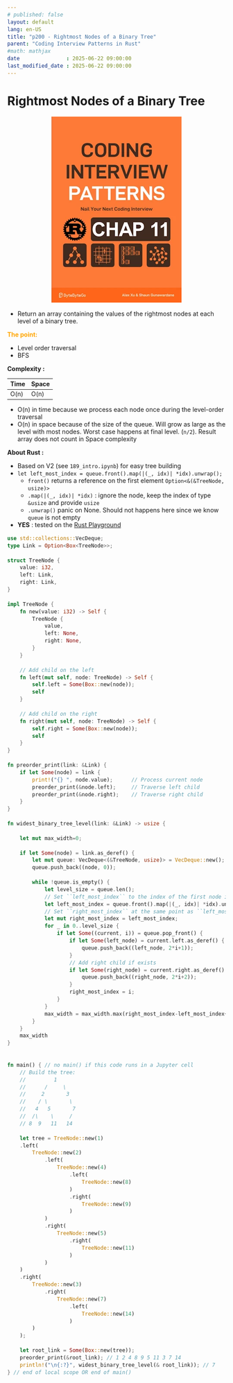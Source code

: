 ```yaml
---
# published: false
layout: default
lang: en-US
title: "p200 - Rightmost Nodes of a Binary Tree"
parent: "Coding Interview Patterns in Rust"
#math: mathjax
date               : 2025-06-22 09:00:00
last_modified_date : 2025-06-22 09:00:00
---
```


# Rightmost Nodes of a Binary Tree

<div align="center">
<img src="../assets/chap_11.webp" alt="" width="300" loading="lazy"/>
</div>

* Return an array containing the values of the rightmost nodes at each level of a binary tree.




<span style="color:orange"><b>The point:</b></span>

* Level order traversal
* BFS



**Complexity :**

| Time        | Space |
|-------------|-------|
| O(n)        | O(n)  |

* O(n) in time because we process each node once during the level-order traversal
* O(n) in space because of the size of the queue. Will grow as large as the level with most nodes. Worst case happens at final level. (``n/2``). Result array does not count in Space complexity 

**About Rust :**
* Based on V2 (see ``189_intro.ipynb``) for easy tree building
* `let left_most_index = queue.front().map(|(_, idx)| *idx).unwrap();`
    * ``front()`` returns a reference on the first element `Option<&(&TreeNode, usize)>`
    * `.map(|(_, idx)| *idx)` : ignore the node, keep the index of type ``&usize`` and  provide `usize`
    * `.unwrap()` panic on None. Should not happens here since we know `queue` is not empty 
* **YES** : tested on the [Rust Playground](https://play.rust-lang.org/)





<!-- <span style="color:red"><b>TODO : </b></span> 
* Rust : come back on `.as_mut()`, `.as_deref()`         -->


<!-- * <span style="color:lime"><b>Preferred solution?</b></span>      -->



```rust
use std::collections::VecDeque;
type Link = Option<Box<TreeNode>>;

struct TreeNode {
    value: i32,
    left: Link,
    right: Link,
}

impl TreeNode {
    fn new(value: i32) -> Self {
        TreeNode {
            value,
            left: None,
            right: None,
        }
    }

    // Add child on the left
    fn left(mut self, node: TreeNode) -> Self {
        self.left = Some(Box::new(node));
        self
    }

    // Add child on the right
    fn right(mut self, node: TreeNode) -> Self {
        self.right = Some(Box::new(node));
        self
    }
}

fn preorder_print(link: &Link) {
    if let Some(node) = link {
        print!("{} ", node.value);      // Process current node
        preorder_print(&node.left);     // Traverse left child
        preorder_print(&node.right);    // Traverse right child
    }
}

fn widest_binary_tree_level(link: &Link) -> usize {

    let mut max_width=0;

    if let Some(node) = link.as_deref() {                               // link is an &Option<Box<TreeNode>> and link.as_deref() returns an Option<&TreeNode>
        let mut queue: VecDeque<(&TreeNode, usize)> = VecDeque::new();  // stores pairs: (reference to node, position index in a full binary tree layout)
        queue.push_back((node, 0));                                     // node is a &TreeNode which can be pushed

        while !queue.is_empty() {
            let level_size = queue.len();
            // Set ``left_most_index`` to the index of the first node in this level 
            let left_most_index = queue.front().map(|(_, idx)| *idx).unwrap(); // we know queue in NOT empty 
            // Set ``right_most_index`` at the same point as ``left_most_index`` and update is as we traverse the level
            let mut right_most_index = left_most_index;
            for _ in 0..level_size {
                if let Some((current, i)) = queue.pop_front() {
                    if let Some(left_node) = current.left.as_deref() {
                        queue.push_back((left_node, 2*i+1));
                    }
                    // Add right child if exists
                    if let Some(right_node) = current.right.as_deref() {
                        queue.push_back((right_node, 2*i+2));
                    }
                    right_most_index = i;
                }
            }
            max_width = max_width.max(right_most_index-left_most_index+1)
        }
    }
    max_width
}


fn main() { // no main() if this code runs in a Jupyter cell 
    // Build the tree:
    //         1
    //      /     \
    //     2       3
    //    / \       \ 
    //   4   5       7 
    //  /\    \     /
    // 8  9   11   14
   
    let tree = TreeNode::new(1)
    .left(
        TreeNode::new(2)
            .left(
                TreeNode::new(4)
                    .left(
                        TreeNode::new(8)
                    )   
                    .right(
                        TreeNode::new(9)
                    )  
            )
            .right(
                TreeNode::new(5)
                    .right(
                        TreeNode::new(11)
                    ) 
            )
    )
    .right(
        TreeNode::new(3)
            .right(
                TreeNode::new(7)
                    .left(
                        TreeNode::new(14)
                    )
        )           
    );

    let root_link = Some(Box::new(tree));
    preorder_print(&root_link); // 1 2 4 8 9 5 11 3 7 14   
    println!("\n{:?}", widest_binary_tree_level(& root_link)); // 7 
} // end of local scope OR end of main()
```
